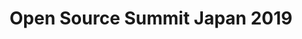 ---
key: open-source-summit-japan-2019
title: Open Source Summit Japan 2019
topic:
  - Using SW360 for OSS Compliance Management Process
id: open-source-summit-japan-2019
format: talk
tags:
  - talk
speakers:
  - name: "Kouki Hama"
    affiliation: "Software Engineering Researcher, Toshiba Corporation"
    about: "Kouki Hama is a researcher of software engineering in Toshiba Corporation. He researches open source compliance and these tools. He is also one of the members of OpenChain project Japan workgroup and one of the contributors for Eclipse SW360 projects."
    speakerimage: "/img/speakers/kouki-hama.png"
    address: "Nishinomiya, Hyogo, Japan"
    linkedin: "<https://www.linkedin.com/in/kouki-hama-841111187/>"
    github: "<https://github.com/KoukiHama>"
presentation:
  session_link: "<https://sched.co/OVtF>"
  slides_link: "<https://events19.linuxfoundation.org/wp-content/uploads/2018/07/OpenSourceSummitJapan_final.pdf>"
draft: false
description: |
  In this session, Kouki Hama from Toshiba Corporation discusses how SW360 is utilized to manage open-source software (OSS) compliance. The session highlights the steps and processes necessary for managing OSS compliance in organizations and emphasizes the use of SW360 as a tool for tracking dependencies and ensuring proper license management.
  - **Session Highlights**:
    - Overview of OSS compliance challenges
    - Using SW360 for efficient OSS compliance management
    - Key features of SW360 that streamline compliance processes
  - For more details, visit the [official session page](https://sched.co/OVtF).
---